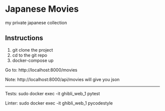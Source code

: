 Japanese Movies
===============

my private japanese collection

Instructions
--------------------------------------------

1. git clone the project
2. cd to the git repo
3. docker-compose up

Go to: http://localhost:8000/movies

Note: http://localhost:8000/api/movies will give you json

_____

Tests: sudo docker exec -it ghibli_web_1 pytest

Linter: sudo docker exec -it ghibli_web_1 pycodestyle

